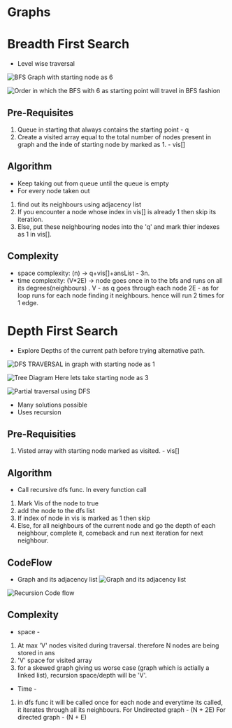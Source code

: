 # Graphs

# Breadth First Search 
- Level wise traversal

![BFS Graph with starting node as 6](image.png)

![Order in which the BFS with 6 as starting point will travel in BFS fashion](image-1.png)

## Pre-Requisites
1. Queue in starting that always contains the starting point - q
2. Create a visited array equal to the total number of nodes present in graph and the inde of starting node by marked as 1. - vis[]

## Algorithm
- Keep taking out from queue until the queue is empty
- For every node taken out
1. find out its neighbours using adjacency list
2. If you encounter a node whose index in vis[] is already 1 then skip its iteration.
3. Else, put these neighbouring nodes into the 'q' and mark thier indexes as 1 in vis[].

## Complexity
- space complexity: (n) -> q+vis[]+ansList - 3n.
- time complexity: (V*2E) -> node goes once in to the bfs and runs on all its degrees(neighbours) . 
V - as q goes through each node
2E - as for loop runs for each node finding it neighbours. hence will run 2 times for 1 edge.

# Depth First Search
- Explore Depths of the current path before trying alternative path.

![DFS TRAVERSAL in  graph with starting node as 1](image-2.png)

![Tree Diagram](image-3.png)
Here lets take starting node as 3

![Partial traversal using DFS](image-4.png)

- Many solutions possible
- Uses recursion

## Pre-Requisities
1. Visted array with starting node marked as visited. - vis[]

## Algorithm
- Call recursive dfs func. In every function call
1. Mark Vis of the  node to true
2. add the node to the dfs list
3. If index of node in vis is marked as 1 then skip
4. Else, for all neighbours of the current node and go the depth of each neighbour, complete it, comeback and run next  iteration for next neighbour.

## CodeFlow
- Graph and its adjacency list
![Graph and its adjacency list](image-5.png)

![Recursion Code flow](image-6.png)

## Complexity
- space - 
1. At max 'V' nodes visited during traversal. therefore N nodes are being stored in ans
2. 'V' space for visited array
3. for a skewed graph giving us worse case (graph which is actially a linked list), recursion space/depth will be 'V'.
- Time - 
1. in dfs func it will be called once for each node and everytime its called, it iterates through all its neighbours. 
For Undirected graph - (N + 2E)
For directed graph - (N + E)